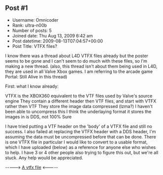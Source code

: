 ## Post #1
- Username: Omnicoder
- Rank: ultra-n00b
- Number of posts: 5
- Joined date: Thu Aug 13, 2009 6:42 am
- Post datetime: 2009-08-13T07:04:57+00:00
- Post Title: VTFX files?

I know there was a thread about L4D VTFX files already but the poster seems to be gone and I can't seem to do much with these files, so I'm making a new thread. (also, this thread isn't about them being used in L4D, they are used in all Valve Xbox games. I am referring to the arcade game Portal: Still Alive in this thread)

First: what I know already:

VTFX is the XBOX360 equivalent to the VTF files used by Valve's source engine
They contain a different header then VTF files, and start with VTFX rather then VTF
They store the image data compressed (lzma?) I haven't been able to uncompress this
I think the underlaying format it stores the images in is DDS, not 100% Sure

I have tried putting a VTF header on the 'body' of a VTFX file and still no success. I also failed at replacing the VTFX header with a DDS header, I'm assuming the data must be uncompressed before that can be done. There is one VTFX file in particular I would like to convert to a usable format, which I have uploaded (below) as a reference for anyone else who wishes to help. I have 3 or 4 other people also trying to figure this out, but we're all stuck. Any help would be appreciated.

-----> [A vtfx file](http://www.2shared.com/file/7152886/6853eb72/blockfield360.html) <-----

